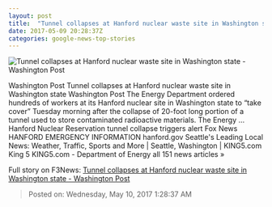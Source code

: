 ```yaml
---
layout: post
title:  "Tunnel collapses at Hanford nuclear waste site in Washington state - Washington Post"
date: 2017-05-09 20:28:37Z
categories: google-news-top-stories
---
```


![Tunnel collapses at Hanford nuclear waste site in Washington state - Washington Post](https://images.washingtonpost.com/?url=http://img.washingtonpost.com/news/post-nation/wp-content/uploads/sites/23/2017/05/t_1494360644748_name_20170509_hanford.jpg&w=1484&op=resize&opt=1&filter=antialias)

Washington Post Tunnel collapses at Hanford nuclear waste site in Washington state Washington Post The Energy Department ordered hundreds of workers at its Hanford nuclear site in Washington state to “take cover” Tuesday morning after the collapse of 20-foot long portion of a tunnel used to store contaminated radioactive materials. The Energy ... Hanford Nuclear Reservation tunnel collapse triggers alert Fox News HANFORD EMERGENCY INFORMATION hanford.gov Seattle's Leading Local News: Weather, Traffic, Sports and More | Seattle, Washington | KING5.com King 5 KING5.com - Department of Energy all 151 news articles »


Full story on F3News: [Tunnel collapses at Hanford nuclear waste site in Washington state - Washington Post](http://www.f3nws.com/n/sFykHF)

> Posted on: Wednesday, May 10, 2017 1:28:37 AM
